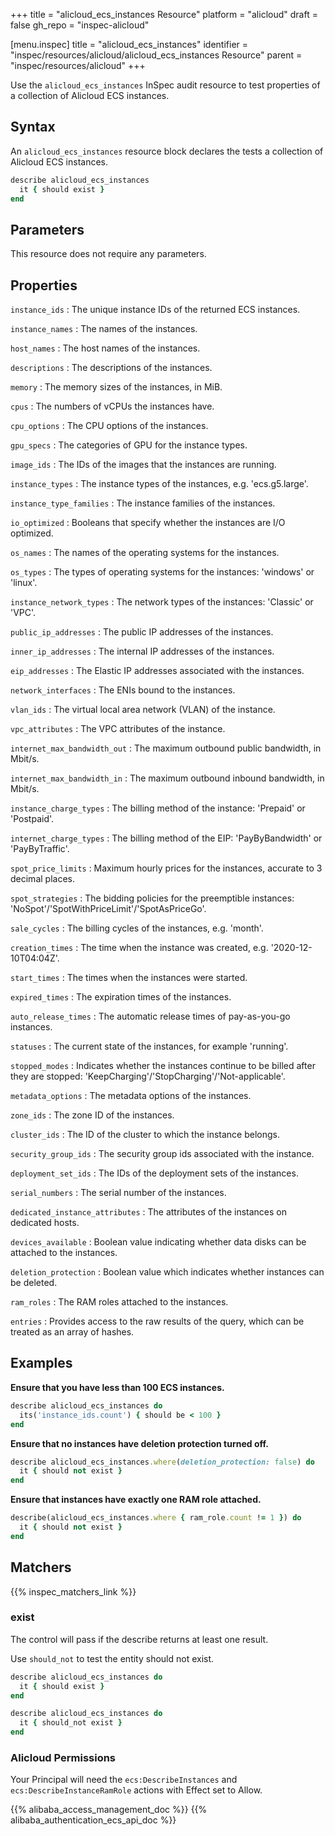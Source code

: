 +++
title = "alicloud_ecs_instances Resource"
platform = "alicloud"
draft = false
gh_repo = "inspec-alicloud"

[menu.inspec]
title = "alicloud_ecs_instances"
identifier = "inspec/resources/alicloud/alicloud_ecs_instances Resource"
parent = "inspec/resources/alicloud"
+++

Use the `alicloud_ecs_instances` InSpec audit resource to test properties of a collection of Alicloud ECS instances.

## Syntax

An `alicloud_ecs_instances` resource block declares the tests a collection of Alicloud ECS instances.

```ruby
describe alicloud_ecs_instances
  it { should exist }
end
```

## Parameters

This resource does not require any parameters.

## Properties

`instance_ids`
: The unique instance IDs of the returned ECS instances.

`instance_names`
: The names of the instances.

`host_names`
: The host names of the instances.

`descriptions`
: The descriptions of the instances.

`memory`
: The memory sizes of the instances, in MiB.

`cpus`
: The numbers of vCPUs the instances have.

`cpu_options`
: The CPU options of the instances.

`gpu_specs`
: The categories of GPU for the instance types.

`image_ids`
: The IDs of the images that the instances are running.

`instance_types`
: The instance types of the instances, e.g. 'ecs.g5.large'.

`instance_type_families`
: The instance families of the instances.

`io_optimized`
: Booleans that specify whether the instances are I/O optimized.

`os_names`
: The names of the operating systems for the instances.

`os_types`
: The types of operating systems for the instances: 'windows' or 'linux'.

`instance_network_types`
: The network types of the instances: 'Classic' or 'VPC'.

`public_ip_addresses`
: The public IP addresses of the instances.

`inner_ip_addresses`
: The internal IP addresses of the instances.

`eip_addresses`
: The Elastic IP addresses associated with the instances.

`network_interfaces`
: The ENIs bound to the instances.

`vlan_ids`
: The virtual local area network (VLAN) of the instance.

`vpc_attributes`
: The VPC attributes of the instance.

`internet_max_bandwidth_out`
: The maximum outbound public bandwidth, in Mbit/s.

`internet_max_bandwidth_in`
: The maximum outbound inbound bandwidth, in Mbit/s.

`instance_charge_types`
: The billing method of the instance: 'Prepaid' or 'Postpaid'.

`internet_charge_types`
: The billing method of the EIP: 'PayByBandwidth' or 'PayByTraffic'.

`spot_price_limits`
: Maximum hourly prices for the instances, accurate to 3 decimal places.

`spot_strategies`
: The bidding policies for the preemptible instances: 'NoSpot'/'SpotWithPriceLimit'/'SpotAsPriceGo'.

`sale_cycles`
: The billing cycles of the instances, e.g. 'month'.

`creation_times`
: The time when the instance was created, e.g. '2020-12-10T04:04Z'.

`start_times`
: The times when the instances were started.

`expired_times`
: The expiration times of the instances.

`auto_release_times`
: The automatic release times of pay-as-you-go instances.

`statuses`
: The current state of the instances, for example 'running'.

`stopped_modes`
: Indicates whether the instances continue to be billed after they are stopped: 'KeepCharging'/'StopCharging'/'Not-applicable'.

`metadata_options`
: The metadata options of the instances.

`zone_ids`
: The zone ID of the instances.

`cluster_ids`
: The ID of the cluster to which the instance belongs.

`security_group_ids`
: The security group ids associated with the instance.

`deployment_set_ids`
: The IDs of the deployment sets of the instances.

`serial_numbers`
: The serial number of the instances.

`dedicated_instance_attributes`
: The attributes of the instances on dedicated hosts.

`devices_available`
: Boolean value indicating whether data disks can be attached to the instances.

`deletion_protection`
: Boolean value which indicates whether instances can be deleted.

`ram_roles`
: The RAM roles attached to the instances.

`entries`
: Provides access to the raw results of the query, which can be treated as an array of hashes.

## Examples

**Ensure that you have less than 100 ECS instances.**

```ruby
describe alicloud_ecs_instances do
  its('instance_ids.count') { should be < 100 }
end
```

**Ensure that no instances have deletion protection turned off.**

```ruby
describe alicloud_ecs_instances.where(deletion_protection: false) do
  it { should not exist }
end
```

**Ensure that instances have exactly one RAM role attached.**

```ruby
describe(alicloud_ecs_instances.where { ram_role.count != 1 }) do
  it { should not exist }
end
```

## Matchers

{{% inspec_matchers_link %}}

### exist

The control will pass if the describe returns at least one result.

Use `should_not` to test the entity should not exist.

```ruby
describe alicloud_ecs_instances do
  it { should exist }
end
```

```ruby
describe alicloud_ecs_instances do
  it { should_not exist }
end
```

### Alicloud Permissions

Your Principal will need the `ecs:DescribeInstances` and `ecs:DescribeInstanceRamRole` actions with Effect set to Allow.

{{% alibaba_access_management_doc %}}
{{% alibaba_authentication_ecs_api_doc %}}
